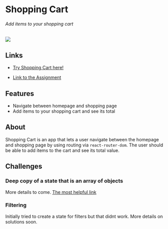 # Shopping Cart
###### Add items to your shopping cart
![](https://github.com/TYLPHE/TYLPHE/blob/main/readmeAssets/shopping-cart.gif)

## Links
- [Try Shopping Cart here!](https://tylphe.github.io/shopping-cart/)

- [Link to the Assignment](https://www.theodinproject.com/lessons/node-path-javascript-shopping-cart)

## Features
- Navigate between homepage and shopping page
- Add items to your shopping cart and see its total

## About
Shopping Cart is an app that lets a user navigate between the homepage and shopping page by using routing via `react-router-dom`. The user should be able to add items to the cart and see its total value. 

## Challenges
### Deep copy of a state that is an array of objects
More details to come. [The most helpful link](https://stackoverflow.com/questions/597588/how-do-you-clone-an-array-of-objects-in-javascript)

### Filtering
Initially tried to create a state for filters but that didnt work. More details on solutions soon.
